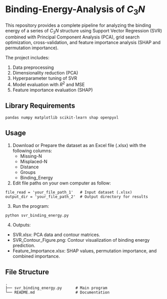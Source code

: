# Binding-Energy-Analysis of $C_3N$
This repository provides a complete pipeline for analyzing the binding energy of a series of $C_3N$ structure using Support Vector Regression (SVR) combined with Principal Component Analysis (PCA), grid search optimization, cross-validation, and feature importance analysis (SHAP and permutation importance).

The project includes:
1. Data preprocessing
2. Dimensionality reduction (PCA)
3. Hyperparameter tuning of SVR
4. Model evaluation with $R^2$ and MSE
5. Feature importance evaluation (SHAP)

## Library Requirements
```pandas numpy matplotlib scikit-learn shap openpyxl```

## Usage
1. Download or Prepare the dataset as an Excel file (.xlsx) with the following columns:
    + Missing-N
    + Misplaced-N
    + Distance
    + Groups
    + Binding_Energy
2. Edit file paths on your own computer as follow:
```
file_read = 'your_file_path_1'   # Input dataset (.xlsx)
output_dir = 'your_file_path_2'  # Output directory for results
```
3. Run the program:
```
python svr_binding_energy.py
```
4. Outputs:
+ SVR.xlsx: PCA data and contour matrices.
+ SVR_Contour_Figure.png: Contour visualization of binding energy prediction.
+ Feature_Importance.xlsx: SHAP values, permutation importance, and combined importance.


## File Structure
```
.
├── svr_binding_energy.py      # Main program
└── README.md                  # Documentation
```
